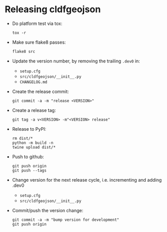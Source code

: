 
# Releasing cldfgeojson

- Do platform test via tox:
  ```shell
  tox -r
  ```

- Make sure flake8 passes:
  ```shell
  flake8 src
  ```

- Update the version number, by removing the trailing `.dev0` in:
  - `setup.cfg`
  - `src/cldfgeojson/__init__.py`
  - `CHANGELOG.md`

- Create the release commit:
  ```shell
  git commit -a -m "release <VERSION>"
  ```

- Create a release tag:
  ```
  git tag -a v<VERSION> -m"<VERSION> release"
  ```

- Release to PyPI:
  ```shell
  rm dist/*
  python -m build -n
  twine upload dist/*
  ```

- Push to github:
  ```shell
  git push origin
  git push --tags
  ```

- Change version for the next release cycle, i.e. incrementing and adding .dev0
  - `setup.cfg`
  - `src/cldfgeojson/__init__.py`

- Commit/push the version change:
  ```shell
  git commit -a -m "bump version for development"
  git push origin
  ```
